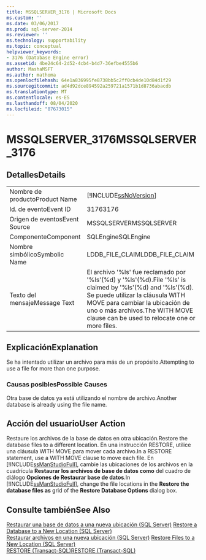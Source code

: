 ```yaml
---
title: MSSQLSERVER_3176 | Microsoft Docs
ms.custom: ''
ms.date: 03/06/2017
ms.prod: sql-server-2014
ms.reviewer: ''
ms.technology: supportability
ms.topic: conceptual
helpviewer_keywords:
- 3176 (Database Engine error)
ms.assetid: 4be24c64-2d52-4cb4-b4d7-36efbe4555b6
author: MashaMSFT
ms.author: mathoma
ms.openlocfilehash: 64e1a836995fe8738bb5c2ff0cb4de10d84d1f29
ms.sourcegitcommit: ad4d92dce894592a259721a1571b1d8736abacdb
ms.translationtype: MT
ms.contentlocale: es-ES
ms.lasthandoff: 08/04/2020
ms.locfileid: "87673015"
---
```

# <a name="mssqlserver_3176"></a><span data-ttu-id="84445-102">MSSQLSERVER_3176</span><span class="sxs-lookup"><span data-stu-id="84445-102">MSSQLSERVER_3176</span></span>
    
## <a name="details"></a><span data-ttu-id="84445-103">Detalles</span><span class="sxs-lookup"><span data-stu-id="84445-103">Details</span></span>  
  
|||  
|-|-|  
|<span data-ttu-id="84445-104">Nombre de producto</span><span class="sxs-lookup"><span data-stu-id="84445-104">Product Name</span></span>|[!INCLUDE[ssNoVersion](../../includes/ssnoversion-md.md)]|  
|<span data-ttu-id="84445-105">Id. de evento</span><span class="sxs-lookup"><span data-stu-id="84445-105">Event ID</span></span>|<span data-ttu-id="84445-106">3176</span><span class="sxs-lookup"><span data-stu-id="84445-106">3176</span></span>|  
|<span data-ttu-id="84445-107">Origen de eventos</span><span class="sxs-lookup"><span data-stu-id="84445-107">Event Source</span></span>|<span data-ttu-id="84445-108">MSSQLSERVER</span><span class="sxs-lookup"><span data-stu-id="84445-108">MSSQLSERVER</span></span>|  
|<span data-ttu-id="84445-109">Componente</span><span class="sxs-lookup"><span data-stu-id="84445-109">Component</span></span>|<span data-ttu-id="84445-110">SQLEngine</span><span class="sxs-lookup"><span data-stu-id="84445-110">SQLEngine</span></span>|  
|<span data-ttu-id="84445-111">Nombre simbólico</span><span class="sxs-lookup"><span data-stu-id="84445-111">Symbolic Name</span></span>|<span data-ttu-id="84445-112">LDDB_FILE_CLAIM</span><span class="sxs-lookup"><span data-stu-id="84445-112">LDDB_FILE_CLAIM</span></span>|  
|<span data-ttu-id="84445-113">Texto del mensaje</span><span class="sxs-lookup"><span data-stu-id="84445-113">Message Text</span></span>|<span data-ttu-id="84445-114">El archivo '%ls' fue reclamado por '%ls'(%d) y '%ls'(%d).</span><span class="sxs-lookup"><span data-stu-id="84445-114">File '%ls' is claimed by '%ls'(%d) and '%ls'(%d).</span></span> <span data-ttu-id="84445-115">Se puede utilizar la cláusula WITH MOVE para cambiar la ubicación de uno o más archivos.</span><span class="sxs-lookup"><span data-stu-id="84445-115">The WITH MOVE clause can be used to relocate one or more files.</span></span>|  
  
## <a name="explanation"></a><span data-ttu-id="84445-116">Explicación</span><span class="sxs-lookup"><span data-stu-id="84445-116">Explanation</span></span>  
 <span data-ttu-id="84445-117">Se ha intentado utilizar un archivo para más de un propósito.</span><span class="sxs-lookup"><span data-stu-id="84445-117">Attempting to use a file for more than one purpose.</span></span>  
  
### <a name="possible-causes"></a><span data-ttu-id="84445-118">Causas posibles</span><span class="sxs-lookup"><span data-stu-id="84445-118">Possible Causes</span></span>  
 <span data-ttu-id="84445-119">Otra base de datos ya está utilizando el nombre de archivo.</span><span class="sxs-lookup"><span data-stu-id="84445-119">Another database is already using the file name.</span></span>  
  
## <a name="user-action"></a><span data-ttu-id="84445-120">Acción del usuario</span><span class="sxs-lookup"><span data-stu-id="84445-120">User Action</span></span>  
 <span data-ttu-id="84445-121">Restaure los archivos de la base de datos en otra ubicación.</span><span class="sxs-lookup"><span data-stu-id="84445-121">Restore the database files to a different location.</span></span> <span data-ttu-id="84445-122">En una instrucción RESTORE, utilice una cláusula WITH MOVE para mover cada archivo.</span><span class="sxs-lookup"><span data-stu-id="84445-122">In a RESTORE statement, use a WITH MOVE clause to move each file.</span></span> <span data-ttu-id="84445-123">En [!INCLUDE[ssManStudioFull](../../includes/ssmanstudiofull-md.md)], cambie las ubicaciones de los archivos en la cuadrícula **Restaurar los archivos de base de datos como** del cuadro de diálogo **Opciones de Restaurar base de datos**.</span><span class="sxs-lookup"><span data-stu-id="84445-123">In [!INCLUDE[ssManStudioFull](../../includes/ssmanstudiofull-md.md)], change the file locations in the **Restore the database files as** grid of the **Restore Database Options** dialog box.</span></span>  
  
## <a name="see-also"></a><span data-ttu-id="84445-124">Consulte también</span><span class="sxs-lookup"><span data-stu-id="84445-124">See Also</span></span>  
 <span data-ttu-id="84445-125">[Restaurar una base de datos a una nueva ubicación &#40;SQL Server&#41;](../backup-restore/restore-a-database-to-a-new-location-sql-server.md) </span><span class="sxs-lookup"><span data-stu-id="84445-125">[Restore a Database to a New Location &#40;SQL Server&#41;](../backup-restore/restore-a-database-to-a-new-location-sql-server.md) </span></span>  
 <span data-ttu-id="84445-126">[Restaurar archivos en una nueva ubicación &#40;SQL Server&#41;](../backup-restore/restore-files-to-a-new-location-sql-server.md) </span><span class="sxs-lookup"><span data-stu-id="84445-126">[Restore Files to a New Location &#40;SQL Server&#41;](../backup-restore/restore-files-to-a-new-location-sql-server.md) </span></span>  
 [<span data-ttu-id="84445-127">RESTORE &#40;Transact-SQL&#41;</span><span class="sxs-lookup"><span data-stu-id="84445-127">RESTORE &#40;Transact-SQL&#41;</span></span>](/sql/t-sql/statements/restore-statements-transact-sql)  
  
  
